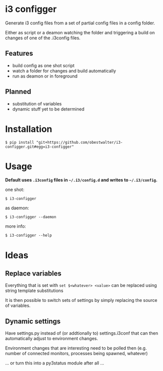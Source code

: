 # i3 configger

Generate i3 config files from a set of partial config files in a config folder.

Either as script or a deamon watching the folder and triggering a build on changes of one of the .i3config files.

##  Features

* build config as one shot script
* watch a folder for changes and build automatically
* run as deamon or in foreground

##  Planned

* substitution of variables
* dynamic stuff yet to be determined

# Installation

    $ pip install "git+https://github.com/obestwalter/i3-configger.git#egg=i3-configger"

# Usage

**Default uses `.i3config` files in `~/.i3/config.d` and writes to `~/.i3/config`.**

one shot:

    $ i3-configger

as daemon:

    $ i3-configger --daemon


more info:

    $ i3-configger --help

# Ideas

## Replace variables

Everything that is set with `set $<whatever> <value>` can be replaced using string template substitutions

It is then possible to switch sets of settings by simply replacing the source of variables.

## Dynamic settings

Have settings.py instead of (or addtionally to) settings.i3conf that can then automatically adjust to environment changes.

Environment changes that are interesting need to be polled then (e.g. number of connected monitors, processes being spawned, whatever)

... or turn this into a py3status module after all ...
